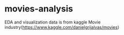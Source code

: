 # movies-analysis
EDA and  visualization
data is from kaggle Movie industry(https://www.kaggle.com/danielgrijalvas/movies)

